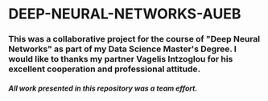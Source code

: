# DEEP-NEURAL-NETWORKS-AUEB

### This was a collaborative project for the course of "Deep Neural Networks" as part of my Data Science Master's Degree. I would like to thanks my partner Vagelis Intzoglou for his excellent cooperation and professional attitude. 
##### All work presented in this repository was a team effort.
